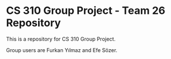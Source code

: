 # CS 310 Group Project - Team 26 Repository

This is a repository for CS 310 Group Project.

Group users are Furkan Yılmaz and Efe Sözer.
